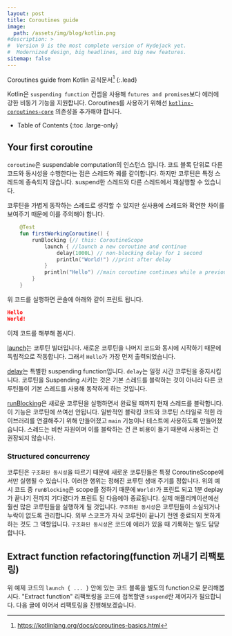 ```yaml
---
layout: post
title: Coroutines guide
image: 
  path: /assets/img/blog/kotlin.png
#description: >
#  Version 9 is the most complete version of Hydejack yet.
#  Modernized design, big headlines, and big new features.
sitemap: false
---
```


Coroutines guide from Kotlin 공식문서[^1]
{:.lead}

Kotlin은 `suspending function` 컨셉을 사용해 `futures and promises`보다 에러에 강한 비동기 기능을 지원합니다.
Coroutines를 사용하기 위해선 [`kotlinx-coroutines-core`](https://github.com/Kotlin/kotlinx.coroutines/blob/master/README.md#using-in-your-projects) 의존성을 추가해야 합니다.

- Table of Contents
{:toc .large-only}

## Your first coroutine

`coroutine`은 suspendable computation의 인스턴스 입니다. 코드 블록 단위로 다른 코드와 동시성을 수행한다는 점은 스레드와 궤를 같이합니다.
하지만 코루틴은 특정 스레드에 종속되지 않습니다. suspend한 스레드와 다른 스레드에서 재실행할 수 있습니다. 

코루틴을 가볍게 동작하는 스레드로 생각할 수 있지만 실사용에 스레드와 확연한 차이를 보여주기 때문에 이를 주의해야 합니다.

```kotlin
    @Test
    fun firstWorkingCoroutine() {
        runBlocking {// this: CoroutineScope
            launch { //launch a new coroutine and continue
                delay(1000L) // non-blocking delay for 1 second
                println("World!") //print after delay
            }
            println("Hello") //main coroutine continues while a previous one is deplayed
        }
    }
```

위 코드를 실행하면 콘솔에 아래와 같이 프린트 됩니다.

```json
Hello
World!
```

이제 코드를 해부해 봅시다. 

[launch](https://kotlinlang.org/api/kotlinx.coroutines/kotlinx-coroutines-core/kotlinx.coroutines/launch.html)는 코루틴 빌더입니다. 새로운 코루틴을 나머지 코드와 동시에 시작하기 때문에 독립적으로 작동합니다.
그래서 `Hello`가 가장 먼저 출력되었습니다.

[delay](https://kotlinlang.org/api/kotlinx.coroutines/kotlinx-coroutines-core/kotlinx.coroutines/delay.html)는 특별한 suspending function입니다. `delay`는 일정 시간 코루틴을 중지시킵니다.
코루틴을 Suspending 시키는 것은 기본 스레드를 블락하는 것이 아니라 다른 코루틴들이 기본 스레드를 사용해 동작하게 하는 것입니다.

[runBlocking](https://kotlinlang.org/api/kotlinx.coroutines/kotlinx-coroutines-core/kotlinx.coroutines/run-blocking.html)은 새로운 코루틴을 실행하면서 완료될 때까지 현재 스레드를 블락합니다.
이 기능은 코루틴에 쓰여선 안됩니다. 일반적인 블락킹 코드와 코루틴 스타일로 적힌 라이브러리를 연결해주기 위해 만들어졌고 `main` 기능이나 테스트에 사용하도록 만들어졌습니다.
스레드는 비싼 자원이며 이를 블락하는 건 큰 비용이 들기 때문에 사용하는 건 권장되지 않습니다.

### Structured concurrency

코루틴은 `구조화된 동시성`을 따르기 때문에 새로운 코루틴들은 특정 CoroutineScope에서만 실행될 수 있습니다. 이러한 행위는 정해진 코루틴 생애 주기를 정합니다. 위의 예시 코드 중 `runBlocking`은 scope를 정하기 때문에 `World!`가 프린트 되고 1분 deplay가 끝나기 전까지 기다렸다가 프린트 된 다음에야 종료됩니다.
실제 애플리케이션에선 훨씬 많은 코루틴들을 실행하게 될 것입니다. `구조화된 동시성`은 코루틴들이 소실되거나 누락이 없도록 관리합니다. 외부 스코프가 자식 코루틴이 끝나기 전엔 종료되지 못하게 하는 것도 그 역할입니다. 
`구조화된 동시성`은 코드에 에러가 있을 때 기록하는 일도 담당합니다.

## Extract function refactoring(function 꺼내기 리팩토링)

위 예제 코드의 `launch { ... }` 안에 있는 코드 블록을 별도의 function으로 분리해봅시다. "Extract function" 리팩토링을 코드에 접목할땐 `suspend`란 제어자가 필요합니다. 다음 글에 이어서 리팩토링을 진행해보겠습니다.  


[^1]: https://kotlinlang.org/docs/coroutines-basics.html